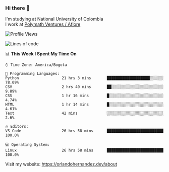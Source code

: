 ### Hi there 👋


<!--**AR4Z/AR4Z** is a ✨ _special_ ✨ repository because its `README.md` (this file) appears on your GitHub profile.

Here are some ideas to get you started:-->
I'm studying at National University of Colombia
<br>
I work at <a href="https://www.aflore.co/">Polymath Ventures / Aflore</a>
<br>

<!--START_SECTION:waka-->
![Profile Views](http://img.shields.io/badge/Profile%20Views-0-blue)

![Lines of code](https://img.shields.io/badge/From%20Hello%20World%20I%27ve%20Written-15.5%20million%20lines%20of%20code-blue)

📊 **This Week I Spent My Time On** 

```text
⌚︎ Time Zone: America/Bogota

💬 Programming Languages: 
Python                   21 hrs 3 mins       ███████████████████░░░░░░   78.09% 
CSV                      2 hrs 40 mins       ██░░░░░░░░░░░░░░░░░░░░░░░   9.89% 
CSS                      1 hr 16 mins        █░░░░░░░░░░░░░░░░░░░░░░░░   4.74% 
HTML                     1 hr 14 mins        █░░░░░░░░░░░░░░░░░░░░░░░░   4.61% 
Text                     42 mins             ░░░░░░░░░░░░░░░░░░░░░░░░░   2.6%

🔥 Editors: 
VS Code                  26 hrs 58 mins      █████████████████████████   100.0%

💻 Operating System: 
Linux                    26 hrs 58 mins      █████████████████████████   100.0%

```


<!--END_SECTION:waka-->


Visit my website: https://orlandohernandez.dev/about

